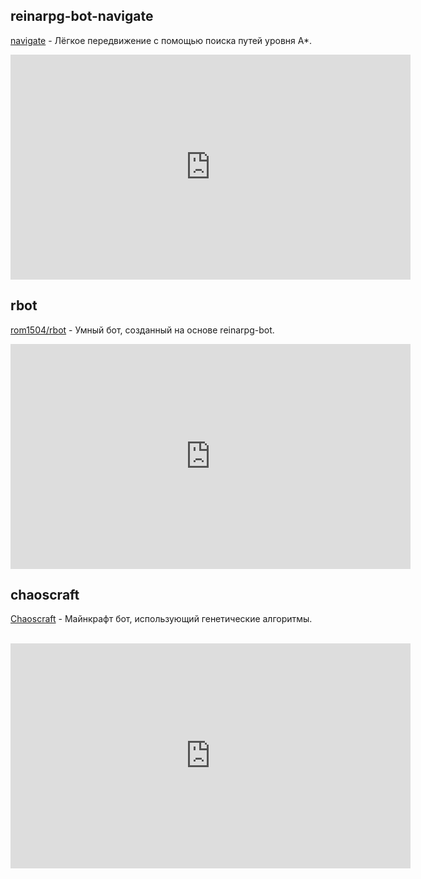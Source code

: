 ## reinarpg-bot-navigate

[navigate](https://github.com/andrewrk/reinarpg-bot-navigate/) - Лёгкое передвижение с помощью поиска путей уровня A*.

<iframe type="text/html" width="640" height="360" src="http://www.youtube.com/embed/O6lQdmRz8eE" frameborder="0"></iframe>

## rbot

[rom1504/rbot](https://github.com/rom1504/rbot) - Умный бот, созданный на основе reinarpg-bot.

<iframe type="text/html" width="640" height="360" src="http://www.youtube.com/embed/0cQxg9uDnzA" frameborder="0"></iframe>

## chaoscraft

[Chaoscraft](https://github.com/schematical/chaoscraft) - Майнкрафт бот, использующий генетические алгоритмы.


​<iframe width="640" height="360" src="https://www.youtube.com/embed/videoseries?list=PLLkpLgU9B5xJ7Qy4kOyBJl5J6zsDIMceH" frameborder="0" allow="autoplay; encrypted-media" allowfullscreen></iframe>